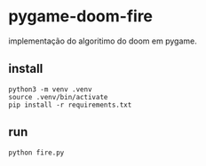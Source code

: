 # pygame-doom-fire
implementação do algoritimo do doom em pygame.

## install 
```
python3 -m venv .venv
source .venv/bin/activate
pip install -r requirements.txt
```

## run
```
python fire.py
```
